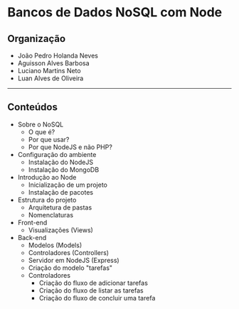 # Bancos de Dados NoSQL com Node

## Organização

- João Pedro Holanda Neves
- Aguisson Alves Barbosa
- Luciano Martins Neto
- Luan Alves de Oliveira

---

## Conteúdos

- Sobre o NoSQL
	- O que é?
	- Por que usar?
	- Por que NodeJS e não PHP?
- Configuração do ambiente
	- Instalação do NodeJS
	- Instalação do MongoDB
- Introdução ao Node
	- Inicialização de um projeto
	- Instalação de pacotes
- Estrutura do projeto
	- Arquitetura de pastas
	- Nomenclaturas
- Front-end
	- Visualizações (Views)
- Back-end
	- Modelos (Models)
	- Controladores (Controllers)
	- Servidor em NodeJS (Express)
	- Criação do modelo "tarefas"
	- Controladores
		- Criação do fluxo de adicionar tarefas
		- Criação do fluxo de listar as tarefas
		- Criação do fluxo de concluir uma tarefa